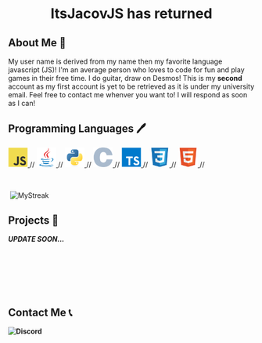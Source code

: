 <h1 align="center">ItsJacovJS has returned</h1>

## About Me 🚀

My user name is derived from my name then my favorite language javascript (JS)! I'm an average person who loves to code for fun and play games in their free time. I do guitar, draw on Desmos! This is my **second** account as my first account is yet to be retrieved as it is under my university email. Feel free to contact me whenver you want to! I will respond as soon as I can!

## Programming Languages 🖊️
</a> <a href="https://developer.mozilla.org/en-US/docs/Web/JavaScript" target="_blank" rel="noreferrer">
  <img src="https://raw.githubusercontent.com/devicons/devicon/master/icons/javascript/javascript-original.svg" alt="JavaScript" width="40" height="40"/> 
</a> //
</a> <a href="https://docs.oracle.com/en/java/" target="_blank" rel="noreferrer">
  <img src="https://raw.githubusercontent.com/devicons/devicon/master/icons/java/java-original.svg" alt="Java" width="40" height="40"/> 
</a> //
<a href="https://www.python.org/" target="_blank" rel="noreferrer">
  <img src="https://raw.githubusercontent.com/devicons/devicon/master/icons/python/python-original.svg" alt="CSS" width="40" height="40"/> 
</a> //
<a href="https://www.cprogramming.com/" target="_blank" rel="noreferrer"> <img src="https://raw.githubusercontent.com/devicons/devicon/master/icons/c/c-original.svg" alt="c" width="40" height="40"/> 
</a> //
  </a> <a href="https://www.typescriptlang.org/docs/" target="_blank" rel="noreferrer">
  <img src="https://raw.githubusercontent.com/devicons/devicon/master/icons/typescript/typescript-original.svg" alt="Java" width="40" height="40"/>
</a> //
<a href="" target="_blank" rel="noreferrer">
  <img src="https://raw.githubusercontent.com/devicons/devicon/master/icons/css3/css3-original.svg" alt="CSS" width="40" height="40"/> </a> <a href="https://developer.mozilla.org/en-US/docs/Web/CSS/" target="_blank" rel="noreferrer">
</a> //
</a> <a href="https://developer.mozilla.org/en-US/docs/Web/HTML" target="_blank" rel="noreferrer">
  <img src="https://raw.githubusercontent.com/devicons/devicon/master/icons/html5/html5-original.svg" alt="HTML" width="40" height="40"/> 
</a> //


<br/>

<p>&nbsp;<img align="center" src="https://streak-stats.demolab.com/?user=ItsJacovJS&theme=highcontrast" alt="MyStreak" /></p>

## Projects 🎁 

  <b><i>UPDATE SOON...</i>

<br/>
<br/>  

  

<br/>  
  
<br/>  

<div align="center"></div>
<br />

## Contact Me 📞

</a>  <img src="" alt="Discord" width="30" height="40"/> 
